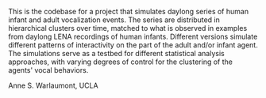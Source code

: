 This is the codebase for a project that simulates daylong series of human infant and adult vocalization events. The series are distributed in hierarchical clusters over time, matched to what is observed in examples from daylong LENA recordings of human infants. Different versions simulate different patterns of interactivity on the part of the adult and/or infant agent. The simulations serve as a testbed for different statistical analysis approaches, with varying degrees of control for the clustering of the agents' vocal behaviors.

Anne S. Warlaumont, UCLA
